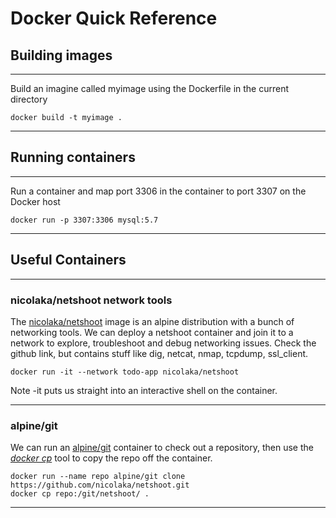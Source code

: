 # Docker Quick Reference

## Building images

---

Build an imagine called myimage using the Dockerfile in the current directory

```
docker build -t myimage .
```

---

## Running containers

---

Run a container and map port 3306 in the container to port 3307 on the Docker host

```
docker run -p 3307:3306 mysql:5.7
```

---

## Useful Containers

---

### nicolaka/netshoot network tools

The [nicolaka/netshoot](https://github.com/nicolaka/netshoot) image is an alpine distribution with a bunch of networking tools. We can deploy a netshoot container and join it to a network to explore, troubleshoot and debug networking issues. Check the github link, but contains stuff like dig, netcat, nmap, tcpdump, ssl_client.

```
docker run -it --network todo-app nicolaka/netshoot
```

Note -it puts us straight into an interactive shell on the container.

---

### alpine/git

We can run an [alpine/git](https://hub.docker.com/r/alpine/git) container to check out a repository, then use the [*docker cp*](https://docs.docker.com/engine/reference/commandline/cp/) tool to copy the repo off the container.

```
docker run --name repo alpine/git clone https://github.com/nicolaka/netshoot.git
docker cp repo:/git/netshoot/ .
```

---